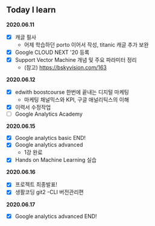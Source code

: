 
## Today I learn


**2020.06.11** 

- [x] 캐글 필사 
  - 어제 학습하던 porto 이어서 작성, titanic 캐글 추가 보완
- [x] Google CLOUD NEXT '20 등록
- [x] Support Vector Machine 개념 및 주요 파라미터 정리
  - (참고) https://bskyvision.com/163

**2020.06.12** 

- [x] edwith boostcourse 한번에 끝내는 디지털 마케팅
  - 마케팅 채널믹스와 KPI, 구글 애널리틱스의 이해
- [x] 이력서 수정작업
- [ ] Google Analytics Academy 

**2020.06.15**

- [x] Google analytics basic END!
- [x] Google analytics advanced 
  - 1강 완료
- [x] Hands on Machine Learning 실습

**2020.06.16**

- [X] 프로젝트 최종발표!
- [X] 생활코딩 git2 -CLI 버전관리편

**2020.06.17**

- [X] Google analytics advanced END!
